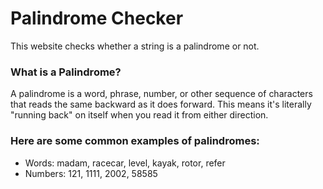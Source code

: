 # Palindrome Checker

This website checks whether a string is a palindrome or not.

### What is a Palindrome?

A palindrome is a word, phrase, number, or other sequence of characters that reads the same backward as it does forward. This means it's literally "running back" on itself when you read it from either direction.

### Here are some common examples of palindromes:

- Words: madam, racecar, level, kayak, rotor, refer
- Numbers: 121, 1111, 2002, 58585
